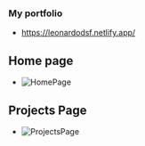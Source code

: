 ### My portfolio 

- https://leonardodsf.netlify.app/



## Home page

- ![HomePage](https://user-images.githubusercontent.com/54339869/85915853-84d1e080-b821-11ea-9b69-4f20c36ba110.png)


## Projects Page

- ![ProjectsPage](https://user-images.githubusercontent.com/54339869/85915866-a29f4580-b821-11ea-9579-fd1edf4d172f.png)


